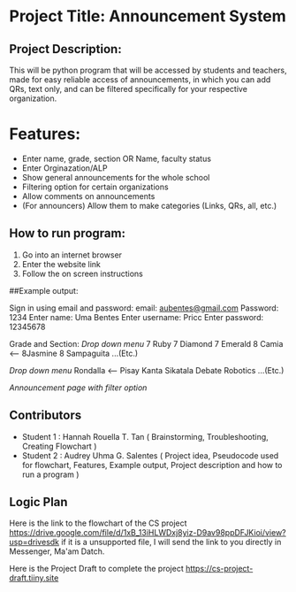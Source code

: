 # Project Title: Announcement System

## Project Description:
This will be python program that will be accessed by students and teachers, made for easy reliable access of announcements, in which you can add QRs, text only, and can be filtered specifically for your respective organization.

# Features:
- Enter name, grade, section OR Name, faculty status
- Enter Orginazation/ALP
- Show general announcements for the whole school
- Filtering option for certain organizations
- Allow comments on announcements
- (For announcers) Allow them to make categories (Links, QRs, all, etc.)

## How to run program:
1. Go into an internet browser
2. Enter the website link
3. Follow the on screen instructions 

##Example output:

Sign in using email and password: email: aubentes@gmail.com
Password: 1234
Enter name: Uma Bentes
Enter username: Pricc
Enter password: 12345678

Grade and Section:
*Drop down menu*
7 Ruby
7 Diamond
7 Emerald
8 Camia <--
8Jasmine
8 Sampaguita
...(Etc.)

*Drop down menu*
Rondalla <--
Pisay Kanta
Sikatala
Debate
Robotics 
...(Etc.)

*Announcement page with filter option*

## Contributors
- Student 1 : Hannah Rouella T. Tan ( Brainstorming, Troubleshooting, Creating Flowchart )
- Student 2 : Audrey Uhma  G. Salentes ( Project idea, Pseudocode used for flowchart, Features, Example output, Project description and how to run a program )

## Logic Plan
Here is the link to the flowchart of the CS project https://drive.google.com/file/d/1xB_13iHLWDxj8yiz-D9av98ppDFJKioi/view?usp=drivesdk if it is a unsupported file, I will send the link to you directly in Messenger, Ma'am Datch.

Here is the Project Draft to complete the project https://cs-project-draft.tiiny.site
